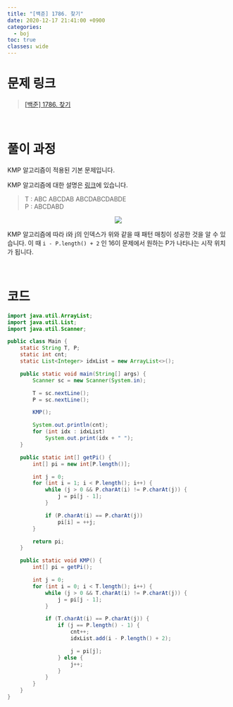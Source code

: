 ```yaml
---
title: "[백준] 1786. 찾기"
date: 2020-12-17 21:41:00 +0900
categories:
  - boj
toc: true
classes: wide
---
```


# 문제 링크

> [[백준] 1786. 찾기](https://www.acmicpc.net/problem/1786)

<br>

# 풀이 과정

KMP 알고리즘이 적용된 기본 문제입니다.

KMP 알고리즘에 대한 설명은 [링크](http://ddb8036631.github.io/algorithm/KMP-1)에 있습니다.

> T : ABC ABCDAB ABCDABCDABDE  
> P : ABCDABD

<center><img src="http://dl.dropbox.com/s/wkz0561qyttv8ne/%EB%B0%B1%EC%A4%80-1786_%EC%B0%BE%EA%B8%B0-1.png"></center>

KMP 알고리즘에 따라 i와 j의 인덱스가 위와 같을 때 패턴 매칭이 성공한 것을 알 수 있습니다. 이 때 `i - P.length() + 2` 인 16이 문제에서 원하는 P가 나타나는 시작 위치가 됩니다.

<br>

# 코드

```java
import java.util.ArrayList;
import java.util.List;
import java.util.Scanner;

public class Main {
    static String T, P;
    static int cnt;
    static List<Integer> idxList = new ArrayList<>();

    public static void main(String[] args) {
        Scanner sc = new Scanner(System.in);

        T = sc.nextLine();
        P = sc.nextLine();

        KMP();

        System.out.println(cnt);
        for (int idx : idxList)
            System.out.print(idx + " ");
    }

    public static int[] getPi() {
        int[] pi = new int[P.length()];

        int j = 0;
        for (int i = 1; i < P.length(); i++) {
            while (j > 0 && P.charAt(i) != P.charAt(j)) {
                j = pi[j - 1];
            }

            if (P.charAt(i) == P.charAt(j))
                pi[i] = ++j;
        }

        return pi;
    }

    public static void KMP() {
        int[] pi = getPi();

        int j = 0;
        for (int i = 0; i < T.length(); i++) {
            while (j > 0 && T.charAt(i) != P.charAt(j)) {
                j = pi[j - 1];
            }

            if (T.charAt(i) == P.charAt(j)) {
                if (j == P.length() - 1) {
                    cnt++;
                    idxList.add(i - P.length() + 2);

                    j = pi[j];
                } else {
                    j++;
                }
            }
        }
    }
}
```
